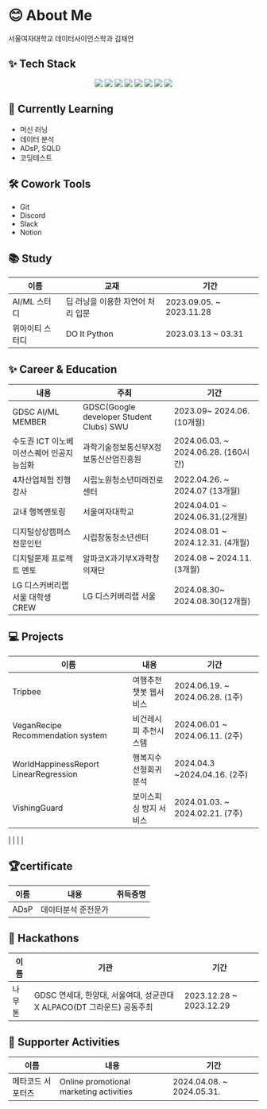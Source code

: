 # 😊 About Me
서울여자대학교 데이터사이언스학과 김채연

## ✨ Tech Stack 

<div align="center">
  <img src="https://img.shields.io/badge/python-FFCC33.svg?style=for-the-badge&logo=python&logoColor=white" />
  <img src="https://img.shields.io/badge/pycharm-000000.svg?style=for-the-badge&logo=pycharm&logoColor=white" />
  <img src="https://img.shields.io/badge/HeidiSQL-88CE02.svg?style=for-the-badge&logo=HeidiSQL&logoColor=white" />
  <img src="https://img.shields.io/badge/MySQL-4479A1.svg?style=for-the-badge&logo=MySQL&logoColor=white" />
  <img src="https://img.shields.io/badge/Docker-2496ED.svg?style=for-the-badge&logo=Docker&logoColor=white" />
  <img src="https://img.shields.io/badge/R-276DC3.svg?style=for-the-badge&logo=R&logoColor=white" />
  <img src="https://img.shields.io/badge/SPSS-0536DD.svg?style=for-the-badge&logo=IBM&logoColor=white" />
  <img src="https://img.shields.io/badge/FASTAPI-009688.svg?style=for-the-badge&logo=FASTAPI&logoColor=white" />

</div>



## 🌱 Currently Learning
- 머신 러닝
- 데이터 분석
- ADsP, SQLD
- 코딩테스트 

## 🛠️ Cowork Tools
- Git
- Discord
- Slack
- Notion

## 📚 Study
| 이름                | 교재                                    | 기간                               |
|-------------------|---------------------------------------|----------------------------------|
| AI/ML 스터디         | 딥 러닝을 이용한 자연어 처리 입문          | 2023.09.05. ~ 2023.11.28       |
| 위아이티 스터디      | DO It Python                          |2023.03.13 ~ 03.31   |


## ✨ Career & Education
| 내용                                    | 주최                                | 기간                      |
|---------------------------------------|-----------------------------------|-------------------------|
| GDSC AI/ML MEMBER             |GDSC(Google developer Student Clubs) SWU | 2023.09~ 2024.06. (10개월)
| 수도권 ICT 이노베이션스퀘어 인공지능심화  | 과학기술정보통신부X정보통신산업진흥원 | 2024.06.03. ~ 2024.06.28. (160시간) |
| 4차산업체험 진행 강사                       | 시립노원청소년미래진로센터      | 2022.04.26. ~ 2024.07 (13개월)   |
| 교내 행복멘토링                             | 서울여자대학교                   |2024.04.01 ~ 2024.06.31.(2개월)
| 디지털상상캠퍼스 전문인턴                    | 시립창동청소년센터                  | 2024.08.01 ~ 2024.12.31. (4개월)|
| 디지털문제 프로젝트 멘토 | 알파코X과기부X과학창의재단| 2024.08 ~ 2024.11. (3개월)|
|LG 디스커버리랩 서울 대학생 CREW | LG 디스커버리랩 서울 | 2024.08.30~ 2024.08.30(12개월)|

## 💻 Projects
| 이름           | 내용                                        |기간                     |
|---------------|----------------------------------------|----------------------------------|
| Tripbee       | 여행추천 챗봇 웹서비스               | 2024.06.19. ~ 2024.06.28. (1주) | ChatGPT API연결,결과창 연결 코드 개발 
| VeganRecipe Recommendation system  |  비건레시피 추천시스템  | 2024.06.01 ~ 2024.06.11. (2주) |
| WorldHappinessReport LinearRegression  | 행복지수 선형회귀분석  | 2024.04.3 ~2024.04.16. (2주)  |
| VishingGuard  | 보이스피싱 방지 서비스                     | 2024.01.03. ~ 2024.02.21. (7주)  ||보이스피싱 확률 예측 모델 개발(AI)

|               |                                          |                                  |

## 🏆certificate
| 이름           | 내용                                     | 취득증명                    |
|---------------|----------------------------------------|----------------------------------|
| ADsP  | 데이터분석 준전문가                                   |         |


## 🎉 Hackathons
| 이름       | 기관                                                              | 기간                               |
|------------|-------------------------------------------------------------------|----------------------------------|
| 나무톤  | GDSC 연세대, 한양대, 서울여대, 성균관대 X ALPACO(DT 그라운드) 공동주최 | 2023.12.28 ~ 2023.12.29           |

## 🌟 Supporter Activities
| 이름           | 내용                                     | 기간                               |
|---------------|----------------------------------------|----------------------------------|
| 메타코드 서포터즈  | Online promotional marketing activities | 2024.04.08. ~ 2024.05.31.          |
